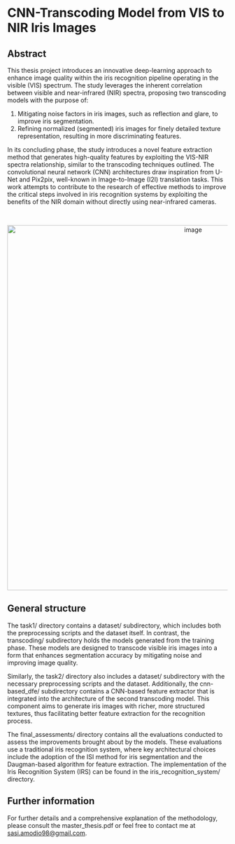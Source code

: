 # CNN-Transcoding Model from VIS to NIR Iris Images

## Abstract

This thesis project introduces an innovative deep-learning approach to enhance image quality within the iris recognition pipeline operating in the visible (VIS) spectrum. The study leverages the inherent correlation between visible and near-infrared (NIR) spectra, proposing two transcoding models with the purpose of:

1. Mitigating noise factors in iris images, such as reflection and glare, to improve iris segmentation.
2. Refining normalized (segmented) iris images for finely detailed texture representation, resulting in more discriminating features.

In its concluding phase, the study introduces a novel feature extraction method that generates high-quality features by exploiting the VIS-NIR spectra relationship, similar to the transcoding techniques outlined. The convolutional neural network (CNN) architectures draw inspiration from U-Net and Pix2pix, well-known in Image-to-Image (I2I) translation tasks. This work attempts to contribute to the research of effective methods to improve the critical steps involved in iris recognition systems by exploiting the benefits of the NIR domain without directly using near-infrared cameras.

&nbsp;

<p align="center">
  <img width="834" alt="image" src="https://github.com/user-attachments/assets/c9cc34ae-a687-41d4-ba0b-485aa5bf5099" />
</p>

## General structure

The task1/ directory contains a dataset/ subdirectory, which includes both the preprocessing scripts and the dataset itself. In contrast, the transcoding/ subdirectory holds the models generated from the training phase. These models are designed to transcode visible iris images into a form that enhances segmentation accuracy by mitigating noise and improving image quality.

Similarly, the task2/ directory also includes a dataset/ subdirectory with the necessary preprocessing scripts and the dataset. Additionally, the cnn-based_dfe/ subdirectory contains a CNN-based feature extractor that is integrated into the architecture of the second transcoding model. This component aims to generate iris images with richer, more structured textures, thus facilitating better feature extraction for the recognition process.

The final_assessments/ directory contains all the evaluations conducted to assess the improvements brought about by the models. These evaluations use a traditional iris recognition system, where key architectural choices include the adoption of the ISI method for iris segmentation and the Daugman-based algorithm for feature extraction. The implementation of the Iris Recognition System (IRS) can be found in the iris_recognition_system/ directory.


## Further information

For further details and a comprehensive explanation of the methodology, please consult the master_thesis.pdf or feel free to contact me at sasi.amodio98@gmail.com.



